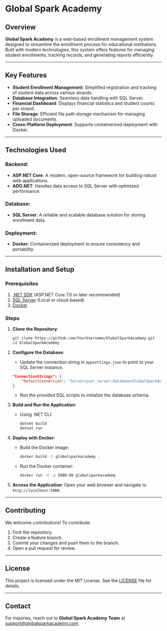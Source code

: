 # Global Spark Academy

## Overview
**Global Spark Academy** is a web-based enrollment management system designed to streamline the enrollment process for educational institutions. Built with modern technologies, this system offers features for managing student enrollments, tracking records, and generating reports efficiently.

---

## Key Features
- **Student Enrollment Management**: Simplified registration and tracking of student data across various strands.
- **Database Integration**: Seamless data handling with SQL Server.
- **Financial Dashboard**: Displays financial statistics and student counts per strand.
- **File Storage**: Efficient file path storage mechanism for managing uploaded documents.
- **Cross-Platform Deployment**: Supports containerized deployment with Docker.

---

## Technologies Used

### Backend:
- **ASP.NET Core**: A modern, open-source framework for building robust web applications.
- **ADO.NET**: Handles data access to SQL Server with optimized performance.

### Database:
- **SQL Server**: A reliable and scalable database solution for storing enrollment data.

### Deployment:
- **Docker**: Containerized deployment to ensure consistency and portability.

---

## Installation and Setup

### Prerequisites
1. [.NET SDK](https://dotnet.microsoft.com/download) (ASP.NET Core 7.0 or later recommended)
2. [SQL Server](https://www.microsoft.com/en-us/sql-server/) (Local or cloud-based)
3. [Docker](https://www.docker.com/products/docker-desktop)

### Steps
1. **Clone the Repository**:
   ```bash
   git clone https://github.com/YourUsername/GlobalSparkAcademy.git
   cd GlobalSparkAcademy
   ```

2. **Configure the Database**:
   - Update the connection string in `appsettings.json` to point to your SQL Server instance.
   ```json
   "ConnectionStrings": {
       "DefaultConnection": "Server=your_server;Database=GlobalSparkAcademyDB;User Id=your_user;Password=your_password;"
   }
   ```
   - Run the provided SQL scripts to initialize the database schema.

3. **Build and Run the Application**:
   - Using .NET CLI:
     ```bash
     dotnet build
     dotnet run
     ```

4. **Deploy with Docker**:
   - Build the Docker image:
     ```bash
     docker build -t globalsparkacademy .
     ```
   - Run the Docker container:
     ```bash
     docker run -d -p 5000:80 globalsparkacademy
     ```

5. **Access the Application**:
   Open your web browser and navigate to `http://localhost:5000`.

---

## Contributing
We welcome contributions! To contribute:
1. Fork the repository.
2. Create a feature branch.
3. Commit your changes and push them to the branch.
4. Open a pull request for review.

---

## License
This project is licensed under the MIT License. See the [LICENSE](LICENSE) file for details.

---

## Contact
For inquiries, reach out to **Global Spark Academy Team** at support@globalsparkacademy.com.

